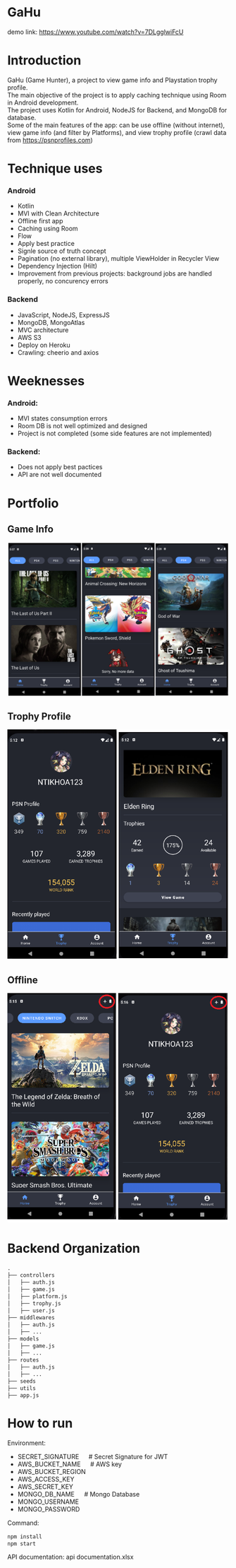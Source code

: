 # GaHu
demo link: https://www.youtube.com/watch?v=7DLgglwiFcU
# Introduction
GaHu (Game Hunter), a project to view game info and Playstation trophy profile.<br/>
The main objective of the project is to apply caching technique using Room in Android development.<br/>
The project uses Kotlin for Android, NodeJS for Backend, and MongoDB for database.<br/>
Some of the main features of the app: can be use offline (without internet), view game info (and filter by Platforms), and view trophy profile (crawl data from https://psnprofiles.com)
# Technique uses
### Android
* Kotlin
* MVI with Clean Architecture
* Offline first app
* Caching using Room
* Flow
* Apply best practice
* Signle source of truth concept
* Pagination (no external library), multiple ViewHolder in Recycler View
* Dependency Injection (Hilt)
* Improvement from previous projects: background jobs are handled properly, no concurency errors
### Backend
* JavaScript, NodeJS, ExpressJS
* MongoDB, MongoAtlas
* MVC architecture
* AWS S3
* Deploy on Heroku
* Crawling: cheerio and axios
# Weeknesses
### Android: 
* MVI states consumption errors
* Room DB is not well optimized and designed
* Project is not completed (some side features are not implemented)
### Backend:
* Does not apply best pactices
* API are not well documented
# Portfolio
## Game Info
![](Preview/home.png)
## Trophy Profile
![](Preview/trophy.png)
## Offline
![](Preview/offline.png)

# Backend Organization
```
.
├── controllers
│   ├── auth.js
│   ├── game.js
│   ├── platform.js
│   ├── trophy.js
│   ├── user.js
├── middlewares
│   ├── auth.js
│   ├── ...
├── models
│   ├── game.js
│   ├── ...
├── routes        
│   ├── auth.js
│   ├── ...
├── seeds
├── utils
├── app.js
```
# How to run
Environment:
* SECRET_SIGNATURE &emsp; # Secret Signature for JWT
* AWS_BUCKET_NAME &emsp; # AWS key
* AWS_BUCKET_REGION
* AWS_ACCESS_KEY
* AWS_SECRET_KEY
* MONGO_DB_NAME &emsp; # Mongo Database
* MONGO_USERNAME
* MONGO_PASSWORD

Command: 
```
npm install
npm start
```

API documentation: api documentation.xlsx
